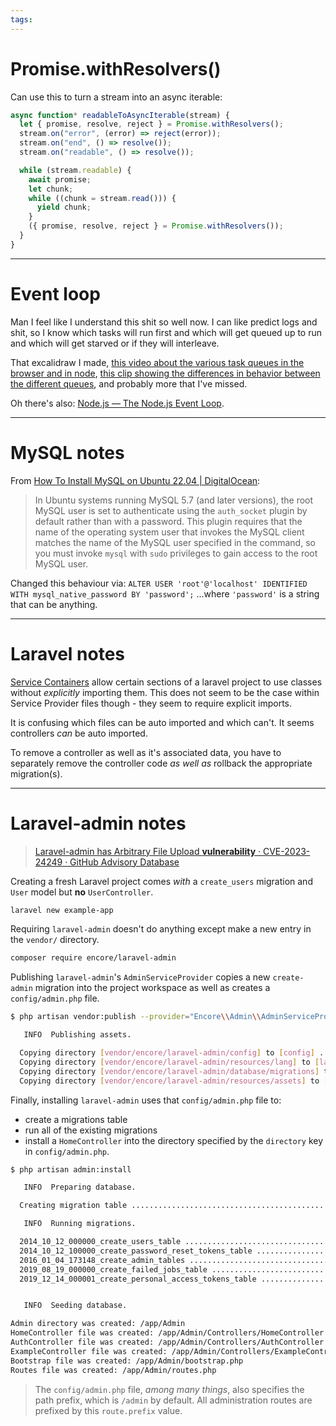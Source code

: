 ```yaml
---
tags:
---
```


# Promise.withResolvers()

Can use this to turn a stream into an async iterable:
```js
async function* readableToAsyncIterable(stream) {
  let { promise, resolve, reject } = Promise.withResolvers();
  stream.on("error", (error) => reject(error));
  stream.on("end", () => resolve());
  stream.on("readable", () => resolve());

  while (stream.readable) {
    await promise;
    let chunk;
    while ((chunk = stream.read())) {
      yield chunk;
    }
    ({ promise, resolve, reject } = Promise.withResolvers());
  }
}
```

---
# Event loop

Man I feel like I understand this shit so well now. I can like predict logs and shit, so I know which tasks will run first and which will get queued up to run and which will get starved or if they will interleave. 

That excalidraw I made, [this video about the various task queues in the browser and in node](https://youtu.be/u1kqx6AenYw?si=hzHFdF3PUKwyyFUE), [this clip showing the differences in behavior between the different queues](https://youtube.com/clip/Ugkx6sqcRzoOjYSrnA8cFGMzuFTSoWp1Dpz_?si=UlkGRIMpAZKO0ddU), and probably more that I've missed.

Oh there's also: [Node.js — The Node.js Event Loop](https://nodejs.org/en/learn/asynchronous-work/event-loop-timers-and-nexttick).

---
# MySQL notes

From [How To Install MySQL on Ubuntu 22.04 | DigitalOcean](https://www.digitalocean.com/community/tutorials/how-to-install-mysql-on-ubuntu-22-04):
>In Ubuntu systems running MySQL 5.7 (and later versions), the root MySQL user is set to authenticate using the `auth_socket` plugin by default rather than with a password. This plugin requires that the name of the operating system user that invokes the MySQL client matches the name of the MySQL user specified in the command, so you must invoke `mysql` with `sudo` privileges to gain access to the root MySQL user.

Changed this behaviour via:
`ALTER USER 'root'@'localhost' IDENTIFIED WITH mysql_native_password BY 'password';`
...where `'password'` is a string that can be anything.

---
# Laravel notes

[Service Containers](https://laravel.com/docs/10.x/container#zero-configuration-resolution) allow certain sections of a laravel project to use classes without *explicitly* importing them. This does not seem to be the case within Service Provider files though - they seem to require explicit imports.

It is confusing which files can be auto imported and which can't. It seems controllers *can* be auto imported.

To remove a controller as well as it's associated data, you have to separately remove the controller code *as well as* rollback the appropriate migration(s).

---
# Laravel-admin notes

>[Laravel-admin has Arbitrary File Upload **vulnerability** · CVE-2023-24249 · GitHub Advisory Database](https://github.com/advisories/GHSA-g857-47pm-3r32)

Creating a fresh Laravel project comes *with* a `create_users` migration and `User` model but **no** `UserController`.
```bash
laravel new example-app
```

Requiring `laravel-admin` doesn't do anything except make a new entry in the `vendor/` directory.
```bash
composer require encore/laravel-admin
```

Publishing `laravel-admin`'s `AdminServiceProvider` copies a new `create-admin` migration into the project workspace as well as creates a `config/admin.php` file.
```bash
$ php artisan vendor:publish --provider="Encore\\Admin\\AdminServiceProvider"

   INFO  Publishing assets.

  Copying directory [vendor/encore/laravel-admin/config] to [config] ......................................... DONE
  Copying directory [vendor/encore/laravel-admin/resources/lang] to [lang] ................................... DONE
  Copying directory [vendor/encore/laravel-admin/database/migrations] to [database/migrations] ............... DONE
  Copying directory [vendor/encore/laravel-admin/resources/assets] to [public/vendor/laravel-admin] .......... DONE
```

Finally, installing `laravel-admin` uses that `config/admin.php` file to:
- create a migrations table
- run all of the existing migrations
- install a `HomeController` into the directory specified by the `directory` key in `config/admin.php`.

```bash
$ php artisan admin:install

   INFO  Preparing database.

  Creating migration table .............................................................................. 40ms DONE

   INFO  Running migrations.

  2014_10_12_000000_create_users_table .................................................................. 70ms DONE
  2014_10_12_100000_create_password_reset_tokens_table .................................................. 37ms DONE
  2016_01_04_173148_create_admin_tables ................................................................ 599ms DONE
  2019_08_19_000000_create_failed_jobs_table ............................................................ 57ms DONE
  2019_12_14_000001_create_personal_access_tokens_table ................................................. 90ms DONE


   INFO  Seeding database.

Admin directory was created: /app/Admin
HomeController file was created: /app/Admin/Controllers/HomeController.php
AuthController file was created: /app/Admin/Controllers/AuthController.php
ExampleController file was created: /app/Admin/Controllers/ExampleController.php
Bootstrap file was created: /app/Admin/bootstrap.php
Routes file was created: /app/Admin/routes.php
```

> The `config/admin.php` file, *among many things*, also specifies the path prefix, which is `/admin` by default. All administration routes are prefixed by this `route.prefix` value.